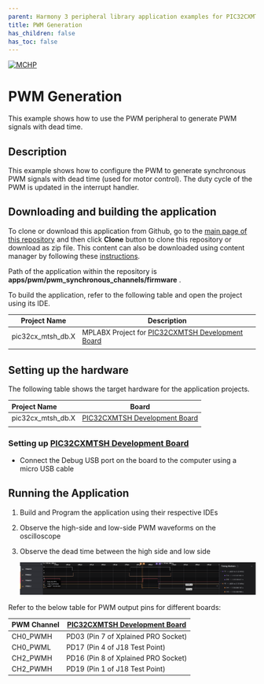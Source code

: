 ```yaml
---
parent: Harmony 3 peripheral library application examples for PIC32CXMTSH family
title: PWM Generation 
has_children: false
has_toc: false
---
```


[![MCHP](https://www.microchip.com/ResourcePackages/Microchip/assets/dist/images/logo.png)](https://www.microchip.com)

# PWM Generation

This example shows how to use the PWM peripheral to generate PWM signals with dead time.

## Description

This example shows how to configure the PWM to generate synchronous PWM signals with dead time (used for motor control). The duty cycle of the PWM is updated in the interrupt handler.

## Downloading and building the application

To clone or download this application from Github, go to the [main page of this repository](https://github.com/Microchip-MPLAB-Harmony/csp_apps_pic32cx_mt) and then click **Clone** button to clone this repository or download as zip file.
This content can also be downloaded using content manager by following these [instructions](https://github.com/Microchip-MPLAB-Harmony/contentmanager/wiki).

Path of the application within the repository is **apps/pwm/pwm_synchronous_channels/firmware** .

To build the application, refer to the following table and open the project using its IDE.

| Project Name      | Description                                    |
| ----------------- | ---------------------------------------------- |
| pic32cx_mtsh_db.X    | MPLABX Project for [PIC32CXMTSH Development Board](https://www.microchip.com/en-us/development-tool/PIC32CXMTSH-DB)|
|||

## Setting up the hardware

The following table shows the target hardware for the application projects.

| Project Name| Board|
|:---------|:---------:|
|pic32cx_mtsh_db.X | [PIC32CXMTSH Development Board](https://www.microchip.com/en-us/development-tool/PIC32CXMTSH-DB)|
|||

### Setting up [PIC32CXMTSH Development Board](https://www.microchip.com/en-us/development-tool/PIC32CXMTSH-DB)

- Connect the Debug USB port on the board to the computer using a micro USB cable

## Running the Application

1. Build and Program the application using their respective IDEs
2. Observe the high-side and low-side PWM waveforms on the oscilloscope
3. Observe the dead time between the high side and low side

    ![output](images/output_pwm_synchronous_channels.png)

Refer to the below table for PWM output pins for different boards:

| PWM Channel      | [PIC32CXMTSH Development Board](https://www.microchip.com/en-us/development-tool/PIC32CXMTSH-DB) |
| ---------|----------------------|
| CH0_PWMH | PD03 (Pin 7 of Xplained PRO Socket) |
| CH0_PWML | PD17 (Pin 4 of J18 Test Point) |
| CH2_PWMH | PD16 (Pin 8 of Xplained PRO Socket) |
| CH2_PWMH | PD19 (Pin 1 of J18 Test Point) |
